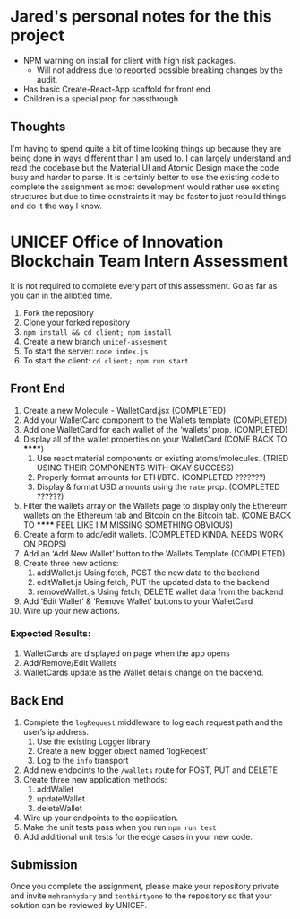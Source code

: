 # Jared's personal notes for the this project

- NPM warning on install for client with high risk packages.
  - Will not address due to reported possible breaking changes by the audit.
- Has basic Create-React-App scaffold for front end
- Children is a special prop for passthrough

## Thoughts

I'm having to spend quite a bit of time looking things up because they are being done in ways different than I am used to. I can largely understand and read the codebase but the Material UI and Atomic Design make the code busy and harder to parse.
It is certainly better to use the existing code to complete the assignment as most development would rather use existing structures but due to time constraints it may be faster to just rebuild things and do it the way I know.

# UNICEF Office of Innovation Blockchain Team Intern Assessment

It is not required to complete every part of this assessment. Go as far as you can in the allotted time.

1. Fork the repository
2. Clone your forked repository
3. `npm install && cd client; npm install`
4. Create a new branch `unicef-assesment`
5. To start the server: `node index.js`
6. To start the client: `cd client; npm run start`

## Front End

1. Create a new Molecule - WalletCard.jsx (COMPLETED)
2. Add your WalletCard component to the Wallets template (COMPLETED)
3. Add one WalletCard for each wallet of the ‘wallets’ prop. (COMPLETED)
4. Display all of the wallet properties on your WalletCard (COME BACK TO **\*\*\*\***)
   1. Use react material components or existing atoms/molecules. (TRIED USING THEIR COMPONENTS WITH OKAY SUCCESS)
   2. Properly format amounts for ETH/BTC. (COMPLETED ???????)
   3. Display & format USD amounts using the `rate` prop. (COMPLETED ??????)
5. Filter the wallets array on the Wallets page to display only the Ethereum wallets on the Ethereum tab and Bitcoin on the Bitcoin tab. (COME BACK TO **\*\*\*\*** FEEL LIKE I'M MISSING SOMETHING OBVIOUS)
6. Create a form to add/edit wallets. (COMPLETED KINDA. NEEDS WORK ON PROPS)
7. Add an ‘Add New Wallet’ button to the Wallets Template (COMPLETED)
8. Create three new actions:
   1. addWallet.js
      Using fetch, POST the new data to the backend
   2. editWallet.js
      Using fetch, PUT the updated data to the backend
   3. removeWallet.js
      Using fetch, DELETE wallet data from the backend
9. Add ‘Edit Wallet’ & ‘Remove Wallet’ buttons to your WalletCard
10. Wire up your new actions.

### Expected Results:

1. WalletCards are displayed on page when the app opens
2. Add/Remove/Edit Wallets
3. WalletCards update as the Wallet details change on the backend.

## Back End

1. Complete the `logRequest` middleware to log each request path and the user’s ip address.
   1. Use the existing Logger library
   2. Create a new logger object named ‘logReqest’
   3. Log to the `info` transport
2. Add new endpoints to the `/wallets` route for POST, PUT and DELETE
3. Create three new application methods:
   1. addWallet
   2. updateWallet
   3. deleteWallet
4. Wire up your endpoints to the application.
5. Make the unit tests pass when you run `npm run test`
6. Add additional unit tests for the edge cases in your new code.

## Submission

Once you complete the assignment, please make your repository private and invite `mehranhydary` and `tenthirtyone` to the repository so that your solution can be reviewed by UNICEF.
